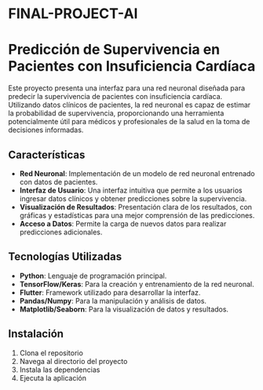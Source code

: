 # FINAL-PROJECT-AI

# Predicción de Supervivencia en Pacientes con Insuficiencia Cardíaca

Este proyecto presenta una interfaz para una red neuronal diseñada para predecir la supervivencia de pacientes con insuficiencia cardíaca. Utilizando datos clínicos de pacientes, la red neuronal es capaz de estimar la probabilidad de supervivencia, proporcionando una herramienta potencialmente útil para médicos y profesionales de la salud en la toma de decisiones informadas.

## Características

- **Red Neuronal**: Implementación de un modelo de red neuronal entrenado con datos de pacientes.
- **Interfaz de Usuario**: Una interfaz intuitiva que permite a los usuarios ingresar datos clínicos y obtener predicciones sobre la supervivencia.
- **Visualización de Resultados**: Presentación clara de los resultados, con gráficas y estadísticas para una mejor comprensión de las predicciones.
- **Acceso a Datos**: Permite la carga de nuevos datos para realizar predicciones adicionales.

## Tecnologías Utilizadas

- **Python**: Lenguaje de programación principal.
- **TensorFlow/Keras**: Para la creación y entrenamiento de la red neuronal.
- **Flutter**: Framework utilizado para desarrollar la interfaz.
- **Pandas/Numpy**: Para la manipulación y análisis de datos.
- **Matplotlib/Seaborn**: Para la visualización de datos y resultados.

## Instalación

1. Clona el repositorio
2. Navega al directorio del proyecto
3. Instala las dependencias
4. Ejecuta la aplicación
